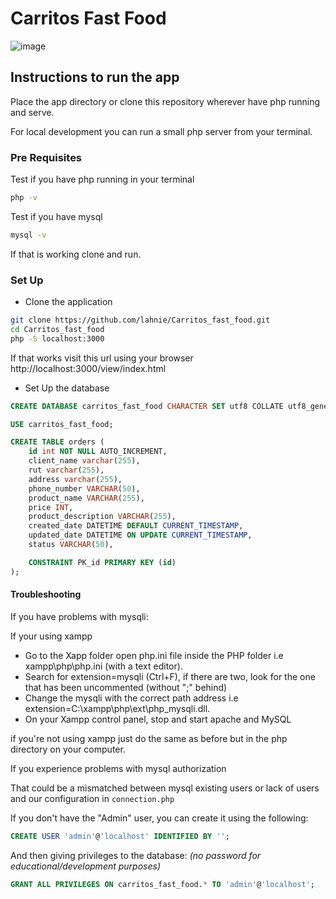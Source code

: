 # Carritos Fast Food 
![image](https://github.com/user-attachments/assets/f3ab69df-fbec-4b83-ae9c-6a5fa5625b0f)

## Instructions to run the app 
Place the app directory or clone this repository wherever have php running and serve.

For local development you can run a small php server from your terminal.

### Pre Requisites

Test if you have php running in your terminal
```bash
php -v
```
Test if you have mysql
```bash
mysql -v
```
If that is working clone and run.

### Set Up

- Clone the application
```bash
git clone https://github.com/lahnie/Carritos_fast_food.git
cd Carritos_fast_food
php -S localhost:3000
```
If that works visit this url using your browser http://localhost:3000/view/index.html

- Set Up the database
```sql
CREATE DATABASE carritos_fast_food CHARACTER SET utf8 COLLATE utf8_general_ci;

USE carritos_fast_food;

CREATE TABLE orders (
    id int NOT NULL AUTO_INCREMENT,
    client_name varchar(255),
    rut varchar(255),
    address varchar(255),
    phone_number VARCHAR(50),
    product_name VARCHAR(255),
    price INT,
    product_description VARCHAR(255),
    created_date DATETIME DEFAULT CURRENT_TIMESTAMP,
    updated_date DATETIME ON UPDATE CURRENT_TIMESTAMP,
    status VARCHAR(50),

    CONSTRAINT PK_id PRIMARY KEY (id)
);
```

#### Troubleshooting
If you have problems with mysqli:

If your using xampp
+ Go to the Xapp folder open php.ini file inside the PHP folder i.e xampp\php\php.ini (with a text editor).
+ Search for extension=mysqli (Ctrl+F), if there are two, look for the one that has been uncommented (without ";" behind)
+ Change the mysqli with the correct path address i.e extension=C:\xampp\php\ext\php_mysqli.dll.
+ On your Xampp control panel, stop and start apache and MySQL

if you're not using xampp just do the same as before but in the php directory on your computer.

If you experience problems with mysql authorization 

That could be a mismatched between mysql existing users or lack of users and our configuration in `connection.php`

If you don't have the "Admin" user, you can create it using the following:

```sql
CREATE USER 'admin'@'localhost' IDENTIFIED BY '';
```
And then giving privileges to the database:
_(no password for educational/development purposes)_

```sql
GRANT ALL PRIVILEGES ON carritos_fast_food.* TO 'admin'@'localhost';
```
